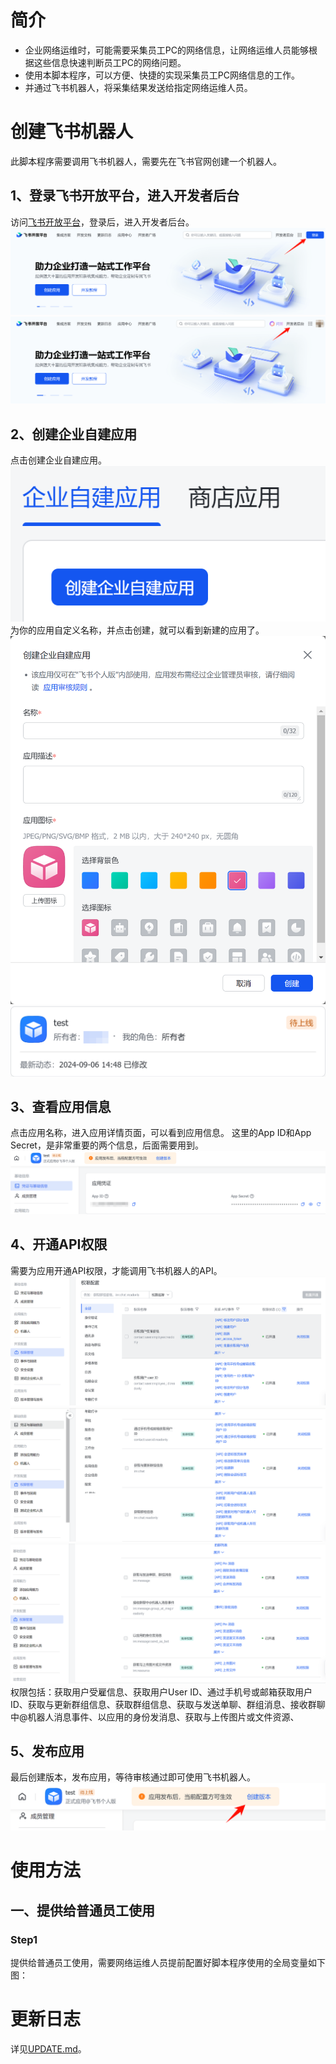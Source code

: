 # 简介

- 企业网络运维时，可能需要采集员工PC的网络信息，让网络运维人员能够根据这些信息快速判断员工PC的网络问题。
- 使用本脚本程序，可以方便、快捷的实现采集员工PC网络信息的工作。
- 并通过飞书机器人，将采集结果发送给指定网络运维人员。

# 创建飞书机器人

此脚本程序需要调用飞书机器人，需要先在飞书官网创建一个机器人。

## 1、登录飞书开放平台，进入开发者后台

访问[飞书开放平台](https://open.feishu.cn/)，登录后，进入开发者后台。
![login_open_feishu.png](https://github.com/icefire-ken/pc_info_collection/blob/main/Images/login_open_feishu.png)
![login_open_feishu_app.png](https://github.com/icefire-ken/pc_info_collection/blob/main/Images/login_open_feishu_app.png)

## 2、创建企业自建应用

点击创建企业自建应用。
![create_app.png](https://github.com/icefire-ken/pc_info_collection/blob/main/Images/create_app.png)
为你的应用自定义名称，并点击创建，就可以看到新建的应用了。
![create_app.png_2](https://github.com/icefire-ken/pc_info_collection/blob/main/Images/create_app_2.png)
![app.png](https://github.com/icefire-ken/pc_info_collection/blob/main/Images/app.png)

## 3、查看应用信息

点击应用名称，进入应用详情页面，可以看到应用信息。
这里的App ID和App Secret，是非常重要的两个信息，后面需要用到。
![app_id_app_secret.png](https://github.com/icefire-ken/pc_info_collection/blob/main/Images/app_id_app_secret.png)

## 4、开通API权限

需要为应用开通API权限，才能调用飞书机器人的API。
![app_authority_1.png](https://github.com/icefire-ken/pc_info_collection/blob/main/Images/app_authority_1.png)
![app_authority_2.png](https://github.com/icefire-ken/pc_info_collection/blob/main/Images/app_authority_2.png)
![app_authority_3.png](https://github.com/icefire-ken/pc_info_collection/blob/main/Images/app_authority_3.png)
权限包括：获取用户受雇信息、获取用户User ID、通过手机号或邮箱获取用户ID、获取与更新群组信息、获取群组信息、获取与发送单聊、群组消息、接收群聊中@机器人消息事件、以应用的身份发消息、获取与上传图片或文件资源、

## 5、发布应用

最后创建版本，发布应用，等待审核通过即可使用飞书机器人。
![app_release.png](https://github.com/icefire-ken/pc_info_collection/blob/main/Images/app_release.png)

# 使用方法

## 一、提供给普通员工使用

### Step1

提供给普通员工使用，需要网络运维人员提前配置好脚本程序使用的全局变量如下图：


# 更新日志

详见[UPDATE.md](https://github.com/icefire-ken/pc_info_collection/blob/main/UPDATE.md)。